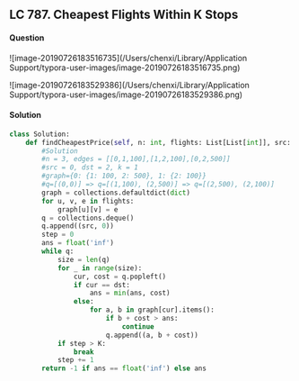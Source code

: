 ## LC 787. Cheapest Flights Within K Stops

#### Question

![image-20190726183516735](/Users/chenxi/Library/Application Support/typora-user-images/image-20190726183516735.png)

![image-20190726183529386](/Users/chenxi/Library/Application Support/typora-user-images/image-20190726183529386.png)



#### Solution

```python
class Solution:
    def findCheapestPrice(self, n: int, flights: List[List[int]], src: int, dst: int, K: int) -> int:
        #Solution
        #n = 3, edges = [[0,1,100],[1,2,100],[0,2,500]]
        #src = 0, dst = 2, k = 1
        #graph={0: {1: 100, 2: 500}, 1: {2: 100}}
        #q=[(0,0)] => q=[(1,100), (2,500)] => q=[(2,500), (2,100)]
        graph = collections.defaultdict(dict)
        for u, v, e in flights:
            graph[u][v] = e
        q = collections.deque()
        q.append((src, 0))
        step = 0
        ans = float('inf')
        while q:
            size = len(q)
            for _ in range(size):
                cur, cost = q.popleft()
                if cur == dst:
                    ans = min(ans, cost)
                else:
                    for a, b in graph[cur].items():
                        if b + cost > ans:
                            continue
                        q.append((a, b + cost))
            if step > K:
                break
            step += 1
        return -1 if ans == float('inf') else ans
```

